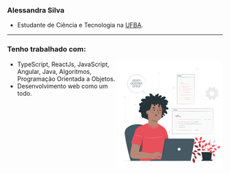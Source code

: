 ### Alessandra Silva

* Estudante de Ciência e Tecnologia na [UFBA](https://www.ufba.br/).

---

<h3 align="left">Tenho trabalhado com:</h3>
<img src="img.svg" width="250" align="right">

- TypeScript, ReactJs, JavaScript, Angular, Java, Algoritmos, Programação Orientada a Objetos.
- Desenvolvimento web como um todo.
